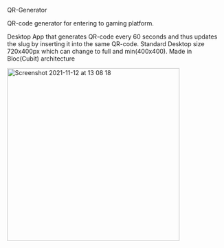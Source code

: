 QR-Generator


QR-code generator for entering to gaming platform.

Desktop App that generates QR-code every 60 seconds and thus updates the slug  by inserting it into the same QR-code.
Standard Desktop size 720x400px which can change to full and min(400x400).
Made in Bloc(Cubit) architecture


<img width="401" alt="Screenshot 2021-11-12 at 13 08 18" src="https://user-images.githubusercontent.com/66801350/141458094-eba11ca7-d474-40b6-84ca-e74a34be6887.png">
